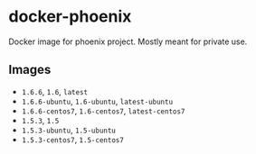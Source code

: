 # docker-phoenix

Docker image for phoenix project. Mostly meant for private use.

## Images

- `1.6.6`, `1.6`, `latest`
- `1.6.6-ubuntu`, `1.6-ubuntu`, `latest-ubuntu`
- `1.6.6-centos7`, `1.6-centos7`, `latest-centos7`
- `1.5.3`, `1.5`
- `1.5.3-ubuntu`, `1.5-ubuntu`
- `1.5.3-centos7`, `1.5-centos7`

